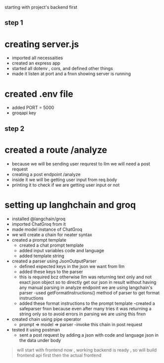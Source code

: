 starting with project's backend first 
## step 1
# creating server.js
- imported all necessaities
- created an express app
- started all dotenv , cors, and defined other things
- made it listen at port and a fnxn showing server is running
# created .env file
- added PORT = 5000
- groqapi key

## step 2
# created a route /analyze
- because we will be sending user requrest to llm we will need a post request 
- creating a post endpoint /analyze
- inside it we will be getting user input from req.body
- printing it to check if we are getting user input or not

# setting up langhchain and groq 
- installed @langchain/groq
- imported ChatGroq from it
- made model instance of ChatGroq
- we will create a chain for neater syntax
- created a prompt template
    - created a chat prompt template
    - added input variables code and language
    - added template string
- created a parser using JsonOutputParser
    - defined expected keys in the json we want from llm
    - added these keys to the parser
    - this is required bcz otherwise llm was returning text only and not exact json object so to directly get our json in result without having any manual parsing in analyze endpoint we are using langchain's parser
    -used getFormatInstructions() method of parser to get format instructions
    - added these format instructions to the prompt template
-created a safeparser fnxn because even after many tries it was returning a string only so to avoid errors in parsing we are using this fnxn
- created chain using pipe operator
    - prompt => model => parser
-invoke this chain in post request
- tested it using postman
    - sent a post request by adding a json with code and language json in the data under body

>will start with frontend now , working backend is ready , so will build frontend api first then the actual frontend



